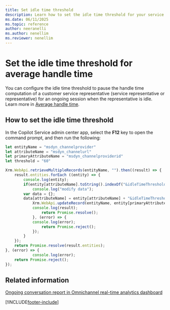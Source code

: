 ```yaml
---
title: Set idle time threshold
description: Learn how to set the idle time threshold for your service representative in Dynamics 365 Customer Service and Dynamics 365 Contact Center.
ms.date: 06/11/2025
ms.topic: reference
author: neeranelli
ms.author: nenellim
ms.reviewer: nenellim
---
```


# Set the idle time threshold for average handle time

You can configure the idle time threshold to pause the handle time computation of a customer service representative (service representative or representative) for an ongoing session when the representative is idle. Learn more in [Average handle time](../implement/intraday-insights-dashboard.md#average-handle-time).

## How to set the idle time threshold

In the Copilot Service admin center app, select the **F12** key to open the command prompt, and then run the following:

```JavaScript
let entityName = "msdyn_channelprovider"
let attributeName = "msdyn_channelurl"
let primaryAttributeName = "msdyn_channelproviderid"
let threshold = "60"

Xrm.WebApi.retrieveMultipleRecords(entityName, "").then((result) => {
	result.entities.forEach ((entity) => {
		console.log(entity);
		if(entity[attributeName].toString().indexOf("&idleTimeThreshold") == -1) {
			console.log("modify data");
		var data = {};
		data[attributeName] = entity[attributeName] + "&idleTimeThreshold=" + threshold;
			Xrm.WebApi.updateRecord(entityName, entity[primaryAttributeName], data).then((result) => {
			console.log(result);
				return Promise.resolve();
			}, (error) => {
			console.log(error);
				return Promise.reject();
			});
		}
	});
	return Promise.resolve(result.entities);
}, (error) => {
			console.log(error);
	return Promise.reject();
});
```

## Related information

[Ongoing conversation report in Omnichannel real-time analytics dashboard](../use/realtime-ongoing.md)  

[!INCLUDE[footer-include](../../includes/footer-banner.md)]

